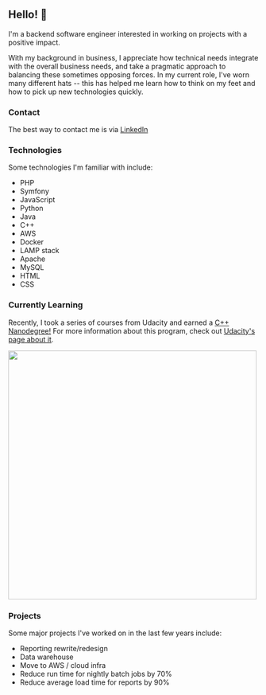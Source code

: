 ## Hello! 👋

I'm a backend software engineer interested in working on projects with a positive impact.

With my background in business, I appreciate how technical needs integrate with the overall business needs, and take a pragmatic approach to balancing these sometimes opposing forces.  In my current role, I've worn many different hats -- this has helped me learn how to think on my feet and how to pick up new technologies quickly.

### Contact
The best way to contact me is via [LinkedIn](https://www.linkedin.com/in/ikisler/)

### Technologies
Some technologies I'm familiar with include:
- PHP
- Symfony
- JavaScript
- Python
- Java
- C++
- AWS
- Docker
- LAMP stack
- Apache
- MySQL
- HTML
- CSS

### Currently Learning
Recently, I took a series of courses from Udacity and earned a [C++ Nanodegree!](https://graduation.udacity.com/confirm/K5UWGKEA)  For more information about this program, check out [Udacity's page about it](https://www.udacity.com/course/c-plus-plus-nanodegree--nd213).

<img src="https://s3-us-west-2.amazonaws.com/udacity-printer/production/certificates/ae7d071c-a877-425a-aa2f-b2a48ba3755c.svg" width="500">

### Projects
Some major projects I've worked on in the last few years include:
- Reporting rewrite/redesign
- Data warehouse
- Move to AWS / cloud infra
- Reduce run time for nightly batch jobs by 70%
- Reduce average load time for reports by 90%

<!---
ikisler/ikisler is a ✨ special ✨ repository because its `README.md` (this file) appears on your GitHub profile.
You can click the Preview link to take a look at your changes.
--->
